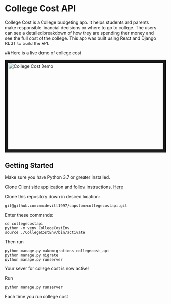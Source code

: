 # College Cost API

College Cost is a College budgeting app. It helps students and parents
make responsible financial decisions on where to go to college. The users 
can see a detailed breakdown of how they are spending their money and see the 
full cost of the college. This app was built using React and Django REST to build the API.

##Here is a live demo of college cost 

<a href="https://youtu.be/8ouCEXQfreU" target="_blank"><img src="http://img.youtube.com/vi/8ouCEXQfreU/0.jpg" 
alt="College Cost Demo" width="500" height="280" border="10" /></a>

## Getting Started
Make sure you have Python 3.7 or greater installed.

Clone Client side application and follow instructions. [Here](https://github.com/mmcdevitt1997/collegecostclient)

Clone this repository down in desired location: 

```
git@github.com:mmcdevitt1997/capstonecollegecostapi.git
```

Enter these commands:

```
cd collegecostapi
python -m venv CollegeCostEnv
source ./CollegeCostEnv/bin/activate
```

Then run 

```
python manage.py makemigrations collegecost_api
python manage.py migrate
python manage.py runserver
```

Your sever for college cost is now active!

Run 

```
python manage.py runserver
```
Each time you run college cost 
